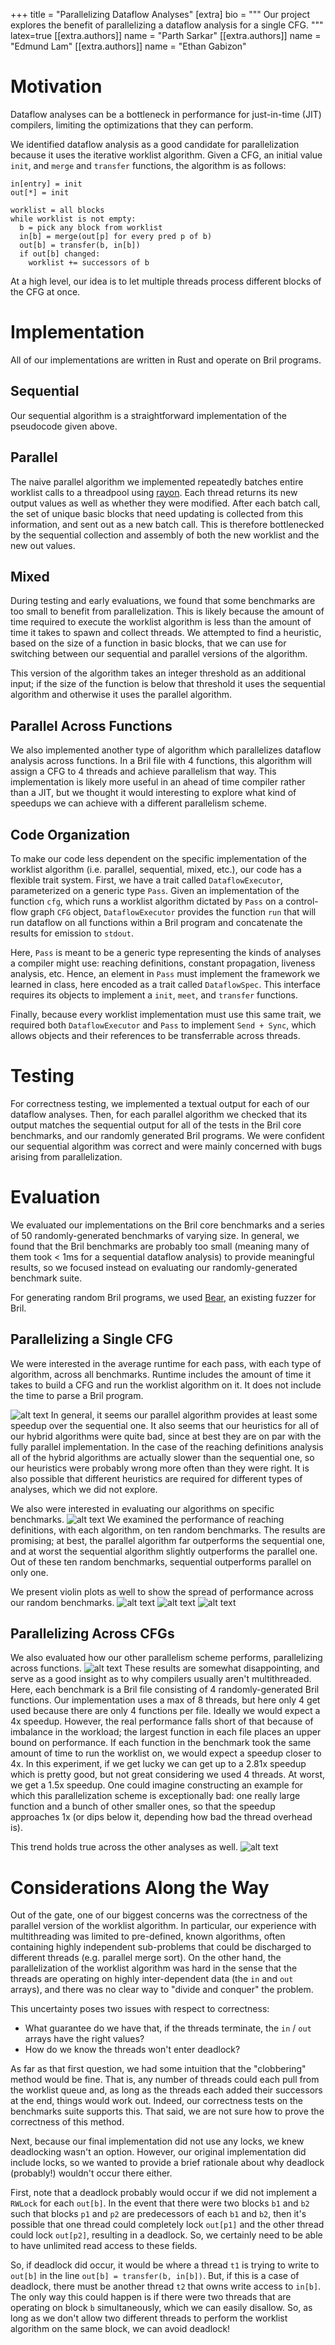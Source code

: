 +++
title = "Parallelizing Dataflow Analyses"
[extra]
bio = """
  Our project explores the benefit of parallelizing a dataflow analysis for a single CFG. 
"""
latex=true
[[extra.authors]]
name = "Parth Sarkar"
[[extra.authors]]
name = "Edmund Lam"
[[extra.authors]]
name = "Ethan Gabizon"

# Motivation
Dataflow analyses can be a bottleneck in performance for just-in-time (JIT) compilers, limiting the optimizations that they can perform.

We identified dataflow analysis as a good candidate for parallelization because it uses the iterative worklist algorithm. Given a CFG, an initial value `init`, and `merge` and `transfer` functions, the algorithm is as follows:
```
in[entry] = init
out[*] = init

worklist = all blocks
while worklist is not empty:
  b = pick any block from worklist
  in[b] = merge(out[p] for every pred p of b)
  out[b] = transfer(b, in[b])
  if out[b] changed:
    worklist += successors of b
```
At a high level, our idea is to let multiple threads process different blocks of the CFG at once. 


# Implementation
All of our implementations are written in Rust and operate on Bril programs.

## Sequential
Our sequential algorithm is a straightforward implementation of the pseudocode given above.

## Parallel
The naive parallel algorithm we implemented repeatedly batches entire worklist calls to a threadpool using [rayon](https://docs.rs/rayon/latest/rayon/). Each thread returns its new output values as well as whether they were modified. After each batch call, the set of unique basic blocks that need updating is collected from this information, and sent out as a new batch call. This is therefore bottlenecked by the sequential collection and assembly of both the new worklist and the new out values. 

## Mixed
During testing and early evaluations, we found that some benchmarks are too small to benefit from parallelization. This is likely because the amount of time required to execute the worklist algorithm is less than the amount of time it takes to spawn and collect threads. We attempted to find a heuristic, based on the size of a function in basic blocks, that we can use for switching between our sequential and parallel versions of the algorithm.  

This version of the algorithm takes an integer threshold as an additional input; if the size of the function is below that threshold it uses the sequential algorithm and otherwise it uses the parallel algorithm.

## Parallel Across Functions
We also implemented another type of algorithm which parallelizes dataflow analysis across functions. In a Bril file with 4 functions, this algorithm will assign a CFG to 4 threads and achieve parallelism that way. This implementation is likely more useful in an ahead of time compiler rather than a JIT, but we thought it would interesting to explore what kind of speedups we can achieve with a different parallelism scheme.

## Code Organization
To make our code less dependent on the specific implementation of the worklist algorithm (i.e. parallel, sequential, mixed, etc.), our code has a flexible trait system. First, we have a trait called `DataflowExecutor`, parameterized on a generic type `Pass`. Given an implementation of the function `cfg`, which runs a worklist algorithm dictated by `Pass` on a control-flow graph `CFG` object, `DataflowExecutor` provides the function `run` that will run dataflow on all functions within a Bril program and concatenate the results for emission to `stdout`.

Here, `Pass` is meant to be a generic type representing the kinds of analyses a compiler might use: reaching definitions, constant propagation, liveness analysis, etc. Hence, an element in `Pass` must implement the framework we learned in class, here encoded as a trait called `DataflowSpec`. This interface requires its objects to implement a `init`, `meet`, and `transfer` functions.

Finally, because every worklist implementation must use this same trait, we required both `DataflowExecutor` and `Pass` to implement `Send + Sync`, which allows objects and their references to be transferrable across threads.

# Testing
For correctness testing, we implemented a textual output for each of our dataflow analyses. Then, for each parallel algorithm we checked that its output matches the sequential output for all of the tests in the Bril core benchmarks, and our randomly generated Bril programs. We were confident our sequential algorithm was correct and were mainly concerned with bugs arising from parallelization.

# Evaluation
We evaluated our implementations on the Bril core benchmarks and a series of 50 randomly-generated benchmarks of varying size. In general, we found that the Bril benchmarks are probably too small (meaning many of them took < 1ms for a sequential dataflow analysis) to provide meaningful results, so we focused instead on evaluating our randomly-generated benchmark suite. 

For generating random Bril programs, we used [Bear](https://stephenverderame.github.io/blog/bear/), an existing fuzzer for Bril. 

## Parallelizing a Single CFG
We were interested in the average runtime for each pass, with each type of algorithm, across all benchmarks.
Runtime includes the amount of time it takes to build a CFG and run the worklist algorithm on it. It does not include the time to parse a Bril program.

![alt text](./averages_runtime.png)
In general, it seems our parallel algorithm provides at least some speedup over the sequential one. It also seems that our heuristics for all of our hybrid algorithms were quite bad, since at best they are on par with the fully parallel implementation. In the case of the reaching definitions analysis all of the hybrid algorithms are actually slower than the sequential one, so our heuristics were probably wrong more often than they were right. It is also possible that different heuristics are required for different types of analyses, which we did not explore.

We also were interested in evaluating our algorithms on specific benchmarks.
![alt text](./averages_by_bmark_ReachingDefinitions_runtime.png)
We examined the performance of reaching definitions, with each algorithm, on ten random benchmarks. The results are promising; at best, the parallel algorithm far outperforms the sequential one, and at worst the sequential algorithm slightly outperforms the parallel one. Out of these ten random benchmarks, sequential outperforms parallel on only one.

We present violin plots as well to show the spread of performance across our random benchmarks.
![alt text](violin_runtime_AvailableExpr.png) 
![alt text](violin_runtime_LiveVariables.png) 
![alt text](violin_runtime_ReachingDefinitions.png)

## Parallelizing Across CFGs
We also evaluated how our other parallelism scheme performs, parallelizing across functions.
![alt text](averages_by_bmark_ReachingDefinitions_runtime_par.png)
These results are somewhat disappointing, and serve as a good insight as to why compilers usually aren't multithreaded. Here, each benchmark is a Bril file consisting of 4 randomly-generated Bril functions. Our implementation uses a max of 8 threads, but here only 4 get used because there are only 4 functions per file. Ideally we would expect a 4x speedup. However, the real performance falls short of that because of imbalance in the workload; the largest function in each file places an upper bound on performance. If each function in the benchmark took the same amount of time to run the worklist on, we would expect a speedup closer to 4x. In this experiment, if we get lucky we can get up to a 2.81x speedup which is pretty good, but not great considering we used 4 threads. At worst, we get a 1.5x speedup. One could imagine constructing an example for which this parallelization scheme is exceptionally bad: one really large function and a bunch of other smaller ones, so that the speedup approaches 1x (or dips below it, depending how bad the thread overhead is). 

This trend holds true across the other analyses as well. 
![alt text](averages_runtime_par.png)

# Considerations Along the Way

Out of the gate, one of our biggest concerns was the correctness of the parallel version of the worklist algorithm. In particular, our experience with multithreading was limited to pre-defined, known algorithms, often containing highly independent sub-problems that could be discharged to different threads (e.g. parallel merge sort). On the other hand, the parallelization of the worklist algorithm was hard in the sense that the threads are operating on highly inter-dependent data (the `in` and `out` arrays), and there was no clear way to "divide and conquer" the problem.

This uncertainty poses two issues with respect to correctness:
- What guarantee do we have that, if the threads terminate, the `in` / `out` arrays have the right values?
- How do we know the threads won't enter deadlock?

As far as that first question, we had some intuition that the "clobbering" method would be fine. That is, any number of threads could each pull from the worklist queue and, as long as the threads each added their successors at the end, things would work out. Indeed, our correctness tests on the benchmarks suite supports this. That said, we are not sure how to prove the correctness of this method. 

Next, because our final implementation did not use any locks, we knew deadlocking wasn't an option. However, our original implementation did include locks, so we wanted to provide a brief rationale about why deadlock (probably!) wouldn't occur there either.

First, note that a deadlock probably would occur if we did not implement a `RWLock` for each `out[b]`. In the event that there were two blocks `b1` and `b2` such that blocks `p1` and `p2` are predecessors of each `b1` and `b2`, then it's possible that one thread could completely lock `out[p1]` and the other thread could lock `out[p2]`, resulting in a deadlock. So, we certainly need to be able to have unlimited read access to these fields.

So, if deadlock did occur, it would be where a thread `t1` is trying to write to `out[b]` in the line `out[b] = transfer(b, in[b])`. But, if this is a case of deadlock, there must be another thread `t2` that owns write access to `in[b]`. The only way this could happen is if there were two threads that are operating on block `b` simultaneously, which we can easily disallow. So, as long as we don't allow two different threads to perform the worklist algorithm on the same block, we can avoid deadlock!

